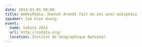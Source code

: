```yaml
---
date: 2014-01-01 00:00
title: WeKeyPedia. Hannah Arendt fait du ski avec wikipedia
speaker: tam kien duong
event:
  name: SoData 2014
  url: http://sodata.org/
  location: Institut de Géographique National
---
```


<div>
<script async class="speakerdeck-embed" data-id="193b56f1cbe541c88ac096f339290ce0" data-ratio="1.33333333333333" src="//speakerdeck.com/assets/embed.js"></script>
</div>
